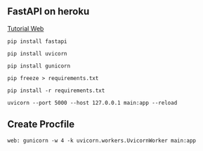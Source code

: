 ## FastAPI on heroku

[Tutorial Web](https://www.tutlinks.com/create-and-deploy-fastapi-app-to-heroku/)
```
pip install fastapi
```
```
pip install uvicorn
```
```
pip install gunicorn
```
```
pip freeze > requirements.txt
```
```
pip install -r requirements.txt
```
```
uvicorn --port 5000 --host 127.0.0.1 main:app --reload
```

## Create Procfile
```
web: gunicorn -w 4 -k uvicorn.workers.UvicornWorker main:app
```